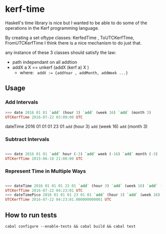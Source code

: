 # kerf-time

Haskell's time library is nice but I wanted to be able to do some of the operations in
the Kerf programming language.


By creating a set oftype classes: KerfedTime , ToUTCKerfTime, FromUTCKerfTime
I think there is a nice mechanism to do just that.

any instance of these 3 classes should satisfy the law:

* path independant on all addtion 
* addX a X  == unkerf (addX (kerf a) X )
  * where: ``` addX := {addYear , addMonth, addWeek ...}```


## Usage

### Add Intervals
``` haskell
>>> date 2016 01 01 `add` (hour 3) `add` (week 16) `add` (month 3)
UTCKerfTime 2016-07-22 03:00:00 UTC
```

dateTime 2016 01 01 01 23 01 `add` (hour 3) `add` (week 16) `add` (month 3)
### Subtract Intervals
``` haskell

>>> date 2016 01 01 `add` hour (-3) `add` week (-16) `add` month (-3)
UTCKerfTime 2015-06-10 21:00:00 UTC
```

### Represent Time in Multiple Ways
``` haskell

>>> dateTime 2016 01 01 01 23 01 `add` (hour 3) `add` (week 16) `add` (month 3)
UTCKerfTime 2016-07-22 04:23:01 UTC
>>> dateTimePico 2016 01 01 01 23 01 01 `add` (hour 3) `add` (week 16) `add` (month 3)
UTCKerfTime 2016-07-22 04:23:01.000000000001 UTC
```

## How to run tests

```
cabal configure --enable-tests && cabal build && cabal test
```


